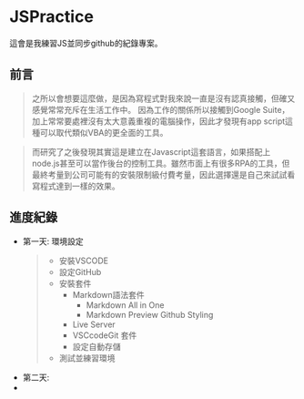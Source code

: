 # JSPractice
這會是我練習JS並同步github的紀錄專案。

## 前言
>之所以會想要這麼做，是因為寫程式對我來說一直是沒有認真接觸，但確又感覺常常充斥在生活工作中。
因為工作的關係所以接觸到Google Suite，加上常常要處裡沒有太大意義重複的電腦操作，因此才發現有app script這種可以取代類似VBA的更全面的工具。  

>而研究了之後發現其實這是建立在Javascript這套語言，如果搭配上node.js甚至可以當作後台的控制工具。雖然市面上有很多RPA的工具，但最終考量到公司可能有的安裝限制級付費考量，因此選擇還是自己來試試看寫程式達到一樣的效果。

## 進度紀錄
* 第一天: 環境設定
  > * 安裝VSCODE  
  > * 設定GitHub
  > * 安裝套件  
  >     * Markdown語法套件
  >         * Markdown All in One
    >       * Markdown Preview Github Styling 
  >     * Live Server
  >     * VSCcodeGit 套件
  >     * 設定自動存儲
  > * 測試並練習環境  
 * 第二天: 
 * 